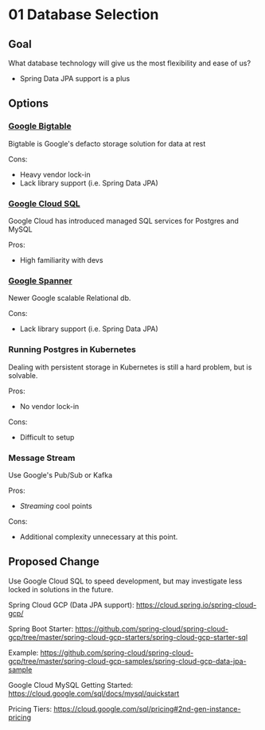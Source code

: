 # 01 Database Selection

## Goal

What database technology will give us the most flexibility and ease of us?

* Spring Data JPA support is a plus

## Options

### [Google Bigtable](https://cloud.google.com/bigtable/)

Bigtable is Google's defacto storage solution for data at rest

Cons:
* Heavy vendor lock-in
* Lack library support (i.e. Spring Data JPA)

### [Google Cloud SQL](https://cloud.google.com/sql/)

Google Cloud has introduced managed SQL services for Postgres and MySQL

Pros: 
* High familiarity with devs

### [Google Spanner](https://cloud.google.com/spanner/)

Newer Google scalable Relational db.

Cons:
* Lack library support (i.e. Spring Data JPA)

### Running Postgres in Kubernetes

Dealing with persistent storage in Kubernetes is still a hard problem, but is solvable. 

Pros:
* No vendor lock-in

Cons:
* Difficult to setup

### Message Stream

Use Google's Pub/Sub or Kafka 

Pros:
* _Streaming_ cool points

Cons:
* Additional complexity unnecessary at this point.

## Proposed Change

Use Google Cloud SQL to speed development, but may investigate less locked in solutions in the future.

Spring Cloud GCP (Data JPA support): https://cloud.spring.io/spring-cloud-gcp/

Spring Boot Starter: https://github.com/spring-cloud/spring-cloud-gcp/tree/master/spring-cloud-gcp-starters/spring-cloud-gcp-starter-sql

Example: https://github.com/spring-cloud/spring-cloud-gcp/tree/master/spring-cloud-gcp-samples/spring-cloud-gcp-data-jpa-sample

Google Cloud MySQL Getting Started: https://cloud.google.com/sql/docs/mysql/quickstart

Pricing Tiers: https://cloud.google.com/sql/pricing#2nd-gen-instance-pricing